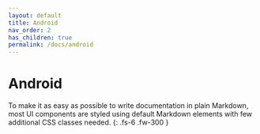 ```yaml
---
layout: default
title: Android
nav_order: 2
has_children: true
permalink: /docs/android
---
```


# Android

To make it as easy as possible to write documentation in plain Markdown, most UI components are styled using default Markdown elements with few additional CSS classes needed.
{: .fs-6 .fw-300 }
